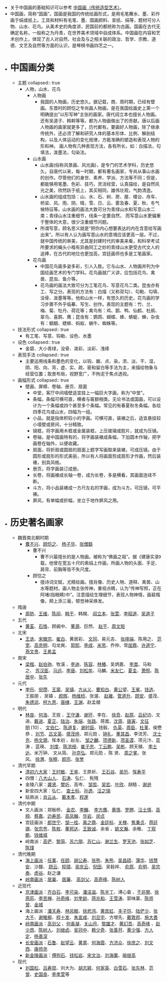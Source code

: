 - 关于中国画的基础知识可以参考 [中国画（传统造型艺术）](https://baike.baidu.com/item/%E4%B8%AD%E5%9B%BD%E7%94%BB/197394?fr=aladdin)。
- 中国画，简称“国画”。国画是我国的传统绘画形式，是用毛笔蘸水、墨、彩作画于绢或纸上。工具和材料有毛笔、墨、国画颜料、宣纸、绢等，题材可分人物、山水、花鸟。从美术史的角度讲，民国前的都统称为古画。国画在古代无确定名称，一般称之为丹青，在世界美术领域中自成体系。中国画在内容和艺术创作上，体现了古人对自然、社会及与之相关联的政治、哲学、宗教、道德、文艺及自然等方面的认识，是琴棋书画四艺之一。
- # 中国画分类
	- 主题
	  collapsed:: true
		- 人物，山水、花鸟
			- 人物画
				- 我国的人物画，历史悠久。据记载，商、周时期，已经有壁画。东晋时的顾恺之专尚画人物画，是在我国绘画史上第一个明确提出"以形写神"主张的画家。唐代阎立本也擅长人物画。还有吴道子、韩斡等等。都为人物画做出了的贡献。唐以后画人物画的画家就更多了，历代都有。要画好人物画，除了继承传统外，还必须了解和研究人体的基本形体、比例、解剖结构，以及人体运动的变化规律，方能准确的塑造和表现人物的形和神。 画人物有几种表现方法，各有所长，如：白描法，勾填法，泼墨法，勾染法。
			- 山水画
				- 山水画(俗称风景画、风光画)，是专门的艺术学科，历史悠久。自唐代以来，每一时期，都有著名画家，专尚从事山水画的创作。尽管他们的身世、素养、学派、方法等不同；但是，都能够用笔墨、色彩、技巧，灵活经营，认真描绘，是自然风光之美，欣然跃于纸上，其买相同，雄伟壮观，气韵清逸。
				- 山水画的组成包括：山、水、石、树、房、屋、楼台、舟车、桥梁、风、雨、阴、晴，雪、日、云、雾及春、夏、秋、冬气候特征等。山水画的画法大致可分为青绿山水和写意山水二类；青绿山水注重细节，线条一定要自然， 而写意山水更偏重于整体的大意，很少注重细节问题。
				- 所谓写意，顾名思义就是“把你内心想要表达的内在含意给写画出来”。所以有人认为画写意山水的意境应该更高一层。不过，就中国传统的审美，尤其是封建时代的审美来看，和科举考试所要求的蝇头小楷有异曲同工之妙的青绿山水更受古代文人的追捧，在古代的地位也更加高，宫廷画师也多是工笔画家。
			- 花鸟画
				- 中国花鸟画多姿多彩，引人入胜。它与山水、人物画并列为中国绘画艺术的专门学科。花鸟画就广义讲，应包括花鸟、禽兽、昆虫、鱼介等。
				- 花鸟画的画法大致可分为工笔花鸟、写意花鸟二类。昆虫亦有工、写之分。表现的方法有：白描（又称双勾）、勾勒、勾填、没骨、泼墨等等。他和山水一样，有悠久的历史。花鸟画的学习步骤不外乎临摹、写生、创作。表现的主题有：竹、兰、梅、菊、牡丹、荷花等；禽鸟有：鸡、鹅、鸭、仙鹤、杜鹃、翠鸟、喜鹊、鹰；昆虫有：鹦鹉、蝴蝶、蜂、蜻蜓、蝉，杂虫有：蝈蝈、蟋蟀、蚂蚁、蜗牛、蜘蛛等。
	- 技法形式
	  collapsed:: true
		- 有工笔、写意、钩勒、设色、水墨
	- 设色
	  collapsed:: true
		- 金碧、大小青绿，没骨、泼彩、淡彩、浅绛
	- 表现手法
	  collapsed:: true
		- 主要运用线条和墨色的变化，以钩、皴、点、染，浓、淡、干、湿，阴、阳、向、背，虚、实、疏、密和留白等手法为主，来描绘物象与经营位置；取景布局，视野宽广，不拘泥于焦点透视。
	- 画幅形式
	  collapsed:: true
		- 壁画、屏幛、卷轴、册页、扇面
			- 中堂，客厅中间墙壁适宜挂上一幅巨大字画，称为“中堂”。
			- 条幅，条幅可横可直，横者与匾额相类。无论书法或国画，可以设计为一个条幅或四个甚至多个条幅。常见的有春夏秋冬条幅。各绘四季花鸟或山水，四幅为一组。
			- 小品，就是指体积较小的字画。可横可直，装裱之后，适宜悬挂较小墙壁或房间，十分精致。
			- 镜框，将字画用木框或金属装框，上压玻璃或胶片，就成为压镜。
			- 卷轴，是中国画特有的，将字画装裱成条幅，下加圆木作轴，把字画卷在轴外，以便收藏。
			- 扇面，将折扇或圆扇的扇面上题字写画取来装裱，可成压镜。由于圆形或扇形的形式美丽，所以有人将画面剪成扇形才作画，然后装裱，别具风格。
			- 册页，将字画装订成册。
			- 长卷，将画裱成长轴一卷，成为长卷，多是横看，其画面连续不断。
			- 斗方，将小品装裱成一方尺左右的字画，成为斗方。可压镜，可平裱。
			- 屏风，有单幅或折幅，坐立于地作屏风之用。
- # 历史著名画家
	- 魏晋南北朝时期
		- [曹不兴](https://baike.baidu.com/item/%E6%9B%B9%E4%B8%8D%E5%85%B4)、[顾恺之](https://baike.baidu.com/item/%E9%A1%BE%E6%81%BA%E4%B9%8B/196460?fr=kg_general)、 [杨子华](https://baike.baidu.com/item/%E6%9D%A8%E5%AD%90%E5%8D%8E)、[张僧繇](https://baike.baidu.com/item/%E5%BC%A0%E5%83%A7%E7%B9%87)
			- 曹不兴
				- 曹不兴最擅长的是人物画。被称为“佛画之祖”。据《建康实录》载，他曾在宽五十尺的素绢上作画，所画人物的头面、手足、肩背、前胸等皆不失尺度。
			- 顾恺之
				- 擅诗词文赋，尤精绘画。擅肖像、历史人物、道释、禽兽、山水等题材。画人物主张传神，重视点睛，认为“传神写照，正在阿堵(指眼睛)中”。注意描绘生理细节，表现人物神情，画裴楷像，颊上添三毫，顿觉神采焕发。
	- 隋唐
		- [周昉](https://baike.baidu.com/item/%E5%91%A8%E6%98%89)、[王维](https://baike.baidu.com/item/%E7%8E%8B%E7%BB%B4)、[陈闳](https://baike.baidu.com/item/%E9%99%88%E9%97%B3)、[韩干](https://baike.baidu.com/item/%E9%9F%A9%E5%B9%B2)、韩幌、 [阎立本](https://baike.baidu.com/item/%E9%98%8E%E7%AB%8B%E6%9C%AC)、[张萱](https://baike.baidu.com/item/%E5%BC%A0%E8%90%B1)、[李昭道](https://baike.baidu.com/item/%E6%9D%8E%E6%98%AD%E9%81%93)、[吴道子](https://baike.baidu.com/item/%E5%90%B4%E9%81%93%E5%AD%90)
	- 五代
		- [黄荃](https://baike.baidu.com/item/%E9%BB%84%E8%8D%83)、[石恪](https://baike.baidu.com/item/%E7%9F%B3%E6%81%AA)、顾阚中、 [董源](https://baike.baidu.com/item/%E8%91%A3%E6%BA%90)、巨然、 [赵干](https://baike.baidu.com/item/%E8%B5%B5%E5%B9%B2)、[周文矩](https://baike.baidu.com/item/%E5%91%A8%E6%96%87%E7%9F%A9)
	- 北宋
		- [王诜](https://baike.baidu.com/item/%E7%8E%8B%E8%AF%9C)、[宋徽宗](https://baike.baidu.com/item/%E5%AE%8B%E5%BE%BD%E5%AE%97)、[崔白](https://baike.baidu.com/item/%E5%B4%94%E7%99%BD)、黄居彩、 [文同](https://baike.baidu.com/item/%E6%96%87%E5%90%8C)、易元吉、 [张择端](https://baike.baidu.com/item/%E5%BC%A0%E6%8B%A9%E7%AB%AF)、陈用之、 [范宽](https://baike.baidu.com/item/%E8%8C%83%E5%AE%BD)、[高克明](https://baike.baidu.com/item/%E9%AB%98%E5%85%8B%E6%98%8E)、勾龙爽、 [郭熙](https://baike.baidu.com/item/%E9%83%AD%E7%86%99)、[李成](https://baike.baidu.com/item/%E6%9D%8E%E6%88%90)、[米芾](https://baike.baidu.com/item/%E7%B1%B3%E8%8A%BE)、乔仲、常[屈鼎](https://baike.baidu.com/item/%E5%B1%88%E9%BC%8E)、[许道宁](https://baike.baidu.com/item/%E8%AE%B8%E9%81%93%E5%AE%81)、[燕文贵](https://baike.baidu.com/item/%E7%87%95%E6%96%87%E8%B4%B5)、[王希孟](https://baike.baidu.com/item/%E7%8E%8B%E5%B8%8C%E5%AD%9F)
	- 南宋
		- [梁楷](https://baike.baidu.com/item/%E6%A2%81%E6%A5%B7)、[赵伯驹](https://baike.baidu.com/item/%E8%B5%B5%E4%BC%AF%E9%A9%B9)、牧溪 、[李迪](https://baike.baidu.com/item/%E6%9D%8E%E8%BF%AA)、[陈容](https://baike.baidu.com/item/%E9%99%88%E5%AE%B9)、[林椿](https://baike.baidu.com/item/%E6%9E%97%E6%A4%BF)、吴炳嘉、 [李嵩](https://baike.baidu.com/item/%E6%9D%8E%E5%B5%A9)、马和之、 [苏汉臣](https://baike.baidu.com/item/%E8%8B%8F%E6%B1%89%E8%87%A3)、[马远](https://baike.baidu.com/item/%E9%A9%AC%E8%BF%9C)、[李唐](https://baike.baidu.com/item/%E6%9D%8E%E5%94%90)、[刘松年](https://baike.baidu.com/item/%E5%88%98%E6%9D%BE%E5%B9%B4)、马麟、[米友仁](https://baike.baidu.com/item/%E7%B1%B3%E5%8F%8B%E4%BB%81)、[夏圭](https://baike.baidu.com/item/%E5%A4%8F%E5%9C%AD)、[萧照](https://baike.baidu.com/item/%E8%90%A7%E7%85%A7)、[陈居中](https://baike.baidu.com/item/%E9%99%88%E5%B1%85%E4%B8%AD)、[张先](https://baike.baidu.com/item/%E5%BC%A0%E5%85%88)
	- 元代
		- [李衎](https://baike.baidu.com/item/%E6%9D%8E%E8%A1%8E)、[倪瓒](https://baike.baidu.com/item/%E5%80%AA%E7%93%92)、[王蒙](https://baike.baidu.com/item/%E7%8E%8B%E8%92%99)、[吴镇](https://baike.baidu.com/item/%E5%90%B4%E9%95%87)、[方从义](https://baike.baidu.com/item/%E6%96%B9%E4%BB%8E%E4%B9%89)、[曹知白](https://baike.baidu.com/item/%E6%9B%B9%E7%9F%A5%E7%99%BD)、[黄公望](https://baike.baidu.com/item/%E9%BB%84%E5%85%AC%E6%9C%9B)、[王冕](https://baike.baidu.com/item/%E7%8E%8B%E5%86%95)、[钱选](https://baike.baidu.com/item/%E9%92%B1%E9%80%89)、王振朋 、吴镇 、[颜辉](https://baike.baidu.com/item/%E9%A2%9C%E8%BE%89)、[杨维桢](https://baike.baidu.com/item/%E6%9D%A8%E7%BB%B4%E6%A1%A2)、张渥、 [赵雍](https://baike.baidu.com/item/%E8%B5%B5%E9%9B%8D)、[管道升](https://baike.baidu.com/item/%E7%AE%A1%E9%81%93%E5%8D%87)、[顾安](https://baike.baidu.com/item/%E9%A1%BE%E5%AE%89)、盛茂、[朱德润](https://baike.baidu.com/item/%E6%9C%B1%E5%BE%B7%E6%B6%A6)、[柯九思](https://baike.baidu.com/item/%E6%9F%AF%E4%B9%9D%E6%80%9D)、[唐棣](https://baike.baidu.com/item/%E5%94%90%E6%A3%A3)、[王渊](https://baike.baidu.com/item/%E7%8E%8B%E6%B8%8A)、赵孟頫
	- 明代
		- [林良](https://baike.baidu.com/item/%E6%9E%97%E8%89%AF/2862204)、[何浩](https://baike.baidu.com/item/%E4%BD%95%E6%B5%A9/58029)、王拔 、[王守谦](https://baike.baidu.com/item/%E7%8E%8B%E5%AE%88%E8%B0%A6)、[谢环](https://baike.baidu.com/item/%E8%B0%A2%E7%8E%AF)、李在、 [徐贲](https://baike.baidu.com/item/%E5%BE%90%E8%B4%B2)、[赵原](https://baike.baidu.com/item/%E8%B5%B5%E5%8E%9F)、[吕纪](https://baike.baidu.com/item/%E5%90%95%E7%BA%AA)边、文进、[戴进](https://baike.baidu.com/item/%E6%88%B4%E8%BF%9B)、[夏芷](https://baike.baidu.com/item/%E5%A4%8F%E8%8A%B7)、[陆治](https://baike.baidu.com/item/%E9%99%86%E6%B2%BB)、[朱端](https://baike.baidu.com/item/%E6%9C%B1%E7%AB%AF)、[张路](https://baike.baidu.com/item/%E5%BC%A0%E8%B7%AF)、蒋嵩、[沈周](https://baike.baidu.com/item/%E6%B2%88%E5%91%A8)、[唐寅](https://baike.baidu.com/item/%E5%94%90%E5%AF%85)、[文征明](https://baike.baidu.com/item/%E6%96%87%E5%BE%81%E6%98%8E/66953) [10] 、 [文伯仁](https://baike.baidu.com/item/%E6%96%87%E4%BC%AF%E4%BB%81)、[陈道复](https://baike.baidu.com/item/%E9%99%88%E9%81%93%E5%A4%8D)、[谢时臣](https://baike.baidu.com/item/%E8%B0%A2%E6%97%B6%E8%87%A3)、钱毂、 [仇英](https://baike.baidu.com/item/%E4%BB%87%E8%8B%B1)、[周臣](https://baike.baidu.com/item/%E5%91%A8%E8%87%A3)、[杜堇](https://baike.baidu.com/item/%E6%9D%9C%E5%A0%87)、侯懋恭 、[刘节](https://baike.baidu.com/item/%E5%88%98%E8%8A%82)、[吕文英](https://baike.baidu.com/item/%E5%90%95%E6%96%87%E8%8B%B1)、[盛茂烨](https://baike.baidu.com/item/%E7%9B%9B%E8%8C%82%E7%83%A8)、郑元勋 、[钟礼](https://baike.baidu.com/item/%E9%92%9F%E7%A4%BC)、[董其昌](https://baike.baidu.com/item/%E8%91%A3%E5%85%B6%E6%98%8C)、李流芳、 [沈士充](https://baike.baidu.com/item/%E6%B2%88%E5%A3%AB%E5%85%85)、[杨文骢](https://baike.baidu.com/item/%E6%9D%A8%E6%96%87%E9%AA%A2)、恽本初 、赵左、 [邹之麟](https://baike.baidu.com/item/%E9%82%B9%E4%B9%8B%E9%BA%9F)、[项德新](https://baike.baidu.com/item/%E9%A1%B9%E5%BE%B7%E6%96%B0)、[项圣谟](https://baike.baidu.com/item/%E9%A1%B9%E5%9C%A3%E8%B0%9F)、项元汴、蓝涛 、蓝瑛、 [刘度](https://baike.baidu.com/item/%E5%88%98%E5%BA%A6)、[陈洪绶](https://baike.baidu.com/item/%E9%99%88%E6%B4%AA%E7%BB%B6)、[崔子忠](https://baike.baidu.com/item/%E5%B4%94%E5%AD%90%E5%BF%A0)、[丁云鹏](https://baike.baidu.com/item/%E4%B8%81%E4%BA%91%E9%B9%8F)、[吴彬](https://baike.baidu.com/item/%E5%90%B4%E5%BD%AC)、顾天植、 [李士达](https://baike.baidu.com/item/%E6%9D%8E%E5%A3%AB%E8%BE%BE)、米万钟、 文从简、 [孙克弘](https://baike.baidu.com/item/%E5%AD%99%E5%85%8B%E5%BC%98)、郑元勋 、陈 贤、 [周之冕](https://baike.baidu.com/item/%E5%91%A8%E4%B9%8B%E5%86%95)、张 风、 [徐渭](https://baike.baidu.com/item/%E5%BE%90%E6%B8%AD)、[张穆](https://baike.baidu.com/item/%E5%BC%A0%E7%A9%86/2927489)、[颜宗](https://baike.baidu.com/item/%E9%A2%9C%E5%AE%97/3512507)、[张誉](https://baike.baidu.com/item/%E5%BC%A0%E8%AA%89/16979666)
	- 清代早期
		- [清初六大家](https://baike.baidu.com/item/%E6%B8%85%E5%88%9D%E5%85%AD%E5%A4%A7%E5%AE%B6)：[王时敏](https://baike.baidu.com/item/%E7%8E%8B%E6%97%B6%E6%95%8F)、[王鉴](https://baike.baidu.com/item/%E7%8E%8B%E9%89%B4)、王原祈、 [王石谷](https://baike.baidu.com/item/%E7%8E%8B%E7%9F%B3%E8%B0%B7)、[吴历](https://baike.baidu.com/item/%E5%90%B4%E5%8E%86)、[恽寿平](https://baike.baidu.com/item/%E6%81%BD%E5%AF%BF%E5%B9%B3)
		- 四僧：[八大山人](https://baike.baidu.com/item/%E5%85%AB%E5%A4%A7%E5%B1%B1%E4%BA%BA)、 [石涛](https://baike.baidu.com/item/%E7%9F%B3%E6%B6%9B)、弘仁、 髡残
		- 金陵八家：[龚贤](https://baike.baidu.com/item/%E9%BE%9A%E8%B4%A4)、[樊圻](https://baike.baidu.com/item/%E6%A8%8A%E5%9C%BB)、高岑、 [邹哲](https://baike.baidu.com/item/%E9%82%B9%E5%93%B2)、[吴宏](https://baike.baidu.com/item/%E5%90%B4%E5%AE%8F)、[叶欣](https://baike.baidu.com/item/%E5%8F%B6%E6%AC%A3)、胡糙 、[谢逊](https://baike.baidu.com/item/%E8%B0%A2%E9%80%8A)
		- 新安四大家：弘仁、 [查士标](https://baike.baidu.com/item/%E6%9F%A5%E5%A3%AB%E6%A0%87)、[孙逸](https://baike.baidu.com/item/%E5%AD%99%E9%80%B8)、[汪之瑞](https://baike.baidu.com/item/%E6%B1%AA%E4%B9%8B%E7%91%9E)
		- 姑熟派；[肖云从](https://baike.baidu.com/item/%E8%82%96%E4%BA%91%E4%BB%8E)、 [戴本孝](https://baike.baidu.com/item/%E6%88%B4%E6%9C%AC%E5%AD%9D)、[程邃](https://baike.baidu.com/item/%E7%A8%8B%E9%82%83)
	- 清代中期
		- 文人画派：郑板桥、 [金农](https://baike.baidu.com/item/%E9%87%91%E5%86%9C)、[李鱓](https://baike.baidu.com/item/%E6%9D%8E%E9%B1%93)、 [李方膺](https://baike.baidu.com/item/%E6%9D%8E%E6%96%B9%E8%86%BA)、[黄慎](https://baike.baidu.com/item/%E9%BB%84%E6%85%8E)、[罗聘](https://baike.baidu.com/item/%E7%BD%97%E8%81%98)、[汪士慎](https://baike.baidu.com/item/%E6%B1%AA%E5%A3%AB%E6%85%8E)、[高翔](https://baike.baidu.com/item/%E9%AB%98%E7%BF%94)、[蔡嘉](https://baike.baidu.com/item/%E8%94%A1%E5%98%89)、[边寿民](https://baike.baidu.com/item/%E8%BE%B9%E5%AF%BF%E6%B0%91)、[高凤翰](https://baike.baidu.com/item/%E9%AB%98%E5%87%A4%E7%BF%B0)、[华岩](https://baike.baidu.com/item/%E5%8D%8E%E5%B2%A9)、[闵贞](https://baike.baidu.com/item/%E9%97%B5%E8%B4%9E)
		- 宫廷画派：[郎世宁](https://baike.baidu.com/item/%E9%83%8E%E4%B8%96%E5%AE%81)、[邹一桂](https://baike.baidu.com/item/%E9%82%B9%E4%B8%80%E6%A1%82)、[禹之鼎](https://baike.baidu.com/item/%E7%A6%B9%E4%B9%8B%E9%BC%8E)、[金廷标](https://baike.baidu.com/item/%E9%87%91%E5%BB%B7%E6%A0%87)、[关槐](https://baike.baidu.com/item/%E5%85%B3%E6%A7%90)、[焦秉贞](https://baike.baidu.com/item/%E7%84%A6%E7%A7%89%E8%B4%9E)、[蒋廷锡](https://baike.baidu.com/item/%E8%92%8B%E5%BB%B7%E9%94%A1)、[张宗苍](https://baike.baidu.com/item/%E5%BC%A0%E5%AE%97%E8%8B%8D)、[陈枚](https://baike.baidu.com/item/%E9%99%88%E6%9E%9A)、[董邦达](https://baike.baidu.com/item/%E8%91%A3%E9%82%A6%E8%BE%BE)、[王致诚](https://baike.baidu.com/item/%E7%8E%8B%E8%87%B4%E8%AF%9A)、余省 、[姚文瀚](https://baike.baidu.com/item/%E5%A7%9A%E6%96%87%E7%80%9A)、余稚、 [丁观鹏](https://baike.baidu.com/item/%E4%B8%81%E8%A7%82%E9%B9%8F)、[钱维城](https://baike.baidu.com/item/%E9%92%B1%E7%BB%B4%E5%9F%8E)
		- 岭南派：[高俨](https://baike.baidu.com/item/%E9%AB%98%E4%BF%A8/1390920)、[黎简](https://baike.baidu.com/item/%E9%BB%8E%E7%AE%80/1446940)、[苏六朋](https://baike.baidu.com/item/%E8%8B%8F%E5%85%AD%E6%9C%8B/3128863)、[苏仁山](https://baike.baidu.com/item/%E8%8B%8F%E4%BB%81%E5%B1%B1/3970484)、[谢兰生](https://baike.baidu.com/item/%E8%B0%A2%E5%85%B0%E7%94%9F/17462)、[罗天池](https://baike.baidu.com/item/%E7%BD%97%E5%A4%A9%E6%B1%A0/68603)、[张如芝](https://baike.baidu.com/item/%E5%BC%A0%E5%A6%82%E8%8A%9D/3998764)、[陈璞](https://baike.baidu.com/item/%E9%99%88%E7%92%9E/6841947)
	- 清代晚期
		- [海上画派](https://baike.baidu.com/item/%E6%B5%B7%E4%B8%8A%E7%94%BB%E6%B4%BE)：[任薰](https://baike.baidu.com/item/%E4%BB%BB%E8%96%B0)、[任颐](https://baike.baidu.com/item/%E4%BB%BB%E9%A2%90)、[胡公寿](https://baike.baidu.com/item/%E8%83%A1%E5%85%AC%E5%AF%BF)、[张熊](https://baike.baidu.com/item/%E5%BC%A0%E7%86%8A)、[朱熊](https://baike.baidu.com/item/%E6%9C%B1%E7%86%8A)、[吴昌硕](https://baike.baidu.com/item/%E5%90%B4%E6%98%8C%E7%A1%95)、[蒲华](https://baike.baidu.com/item/%E8%92%B2%E5%8D%8E)、[钱慧安](https://baike.baidu.com/item/%E9%92%B1%E6%85%A7%E5%AE%89)、沙馥、 [顾云](https://baike.baidu.com/item/%E9%A1%BE%E4%BA%91)、[程璋](https://baike.baidu.com/item/%E7%A8%8B%E7%92%8B)、[吴庆云](https://baike.baidu.com/item/%E5%90%B4%E5%BA%86%E4%BA%91)、[倪田](https://baike.baidu.com/item/%E5%80%AA%E7%94%B0)、吴毂祥、 [俞原](https://baike.baidu.com/item/%E4%BF%9E%E5%8E%9F)、[俞明](https://baike.baidu.com/item/%E4%BF%9E%E6%98%8E)、[吴宗泰](https://baike.baidu.com/item/%E5%90%B4%E5%AE%97%E6%B3%B0)、[虚谷](https://baike.baidu.com/item/%E8%99%9A%E8%B0%B7)、赵之谦
		- [岭南画派](https://baike.baidu.com/item/%E5%B2%AD%E5%8D%97%E7%94%BB%E6%B4%BE)：[居巢](https://baike.baidu.com/item/%E5%B1%85%E5%B7%A2/30506)、 [居廉](https://baike.baidu.com/item/%E5%B1%85%E5%BB%89/4026674)、 [高剑父](https://baike.baidu.com/item/%E9%AB%98%E5%89%91%E7%88%B6)、[高奇峰](https://baike.baidu.com/item/%E9%AB%98%E5%A5%87%E5%B3%B0)、[陈树人](https://baike.baidu.com/item/%E9%99%88%E6%A0%91%E4%BA%BA)
	- 近现代
		- [京津画派](https://baike.baidu.com/item/%E4%BA%AC%E6%B4%A5%E7%94%BB%E6%B4%BE/11060484)：[齐白石](https://baike.baidu.com/item/%E9%BD%90%E7%99%BD%E7%9F%B3)、[李可染](https://baike.baidu.com/item/%E6%9D%8E%E5%8F%AF%E6%9F%93)、[潘洁滋](https://baike.baidu.com/item/%E6%BD%98%E6%B4%81%E6%BB%8B)、[陈半丁](https://baike.baidu.com/item/%E9%99%88%E5%8D%8A%E4%B8%81)、溥心畲 、[于非闇](https://baike.baidu.com/item/%E4%BA%8E%E9%9D%9E%E9%97%87)、[徐燕荪](https://baike.baidu.com/item/%E5%BE%90%E7%87%95%E8%8D%AA)、[李苦禅](https://baike.baidu.com/item/%E6%9D%8E%E8%8B%A6%E7%A6%85)、[孙奇峰](https://baike.baidu.com/item/%E5%AD%99%E5%A5%87%E5%B3%B0)、[刘奎龄](https://baike.baidu.com/item/%E5%88%98%E5%A5%8E%E9%BE%84)、[蒋兆和](https://baike.baidu.com/item/%E8%92%8B%E5%85%86%E5%92%8C)、[王雪涛](https://baike.baidu.com/item/%E7%8E%8B%E9%9B%AA%E6%B6%9B)、郭味蕖、[陈师曾](https://baike.baidu.com/item/%E9%99%88%E5%B8%88%E6%9B%BE)、[金城](https://baike.baidu.com/item/%E9%87%91%E5%9F%8E)
		- 海上画派：[潘天寿](https://baike.baidu.com/item/%E6%BD%98%E5%A4%A9%E5%AF%BF)、[林风眠](https://baike.baidu.com/item/%E6%9E%97%E9%A3%8E%E7%9C%A0)、[徐悲鸿](https://baike.baidu.com/item/%E5%BE%90%E6%82%B2%E9%B8%BF)、[黄宾虹](https://baike.baidu.com/item/%E9%BB%84%E5%AE%BE%E8%99%B9/406999)、[丰子恺](https://baike.baidu.com/item/%E4%B8%B0%E5%AD%90%E6%81%BA)、[陆俨少](https://baike.baidu.com/item/%E9%99%86%E4%BF%A8%E5%B0%91)、[张大千](https://baike.baidu.com/item/%E5%BC%A0%E5%A4%A7%E5%8D%83)、[谢稚柳](https://baike.baidu.com/item/%E8%B0%A2%E7%A8%9A%E6%9F%B3)、[程十发](https://baike.baidu.com/item/%E7%A8%8B%E5%8D%81%E5%8F%91)、[朱宣咸](https://baike.baidu.com/item/%E6%9C%B1%E5%AE%A3%E5%92%B8)、[刘旦宅](https://baike.baidu.com/item/%E5%88%98%E6%97%A6%E5%AE%85)、方增先、[戴敦邦](https://baike.baidu.com/item/%E6%88%B4%E6%95%A6%E9%82%A6)、[施大畏](https://baike.baidu.com/item/%E6%96%BD%E5%A4%A7%E7%95%8F)
		- [岭南画派](https://baike.baidu.com/item/%E5%B2%AD%E5%8D%97%E7%94%BB%E6%B4%BE/197892)：[高剑父](https://baike.baidu.com/item/%E9%AB%98%E5%89%91%E7%88%B6/1270214) 、[何香凝](https://baike.baidu.com/item/%E4%BD%95%E9%A6%99%E5%87%9D)、[关山月](https://baike.baidu.com/item/%E5%85%B3%E5%B1%B1%E6%9C%88)、[黎雄才](https://baike.baidu.com/item/%E9%BB%8E%E9%9B%84%E6%89%8D)、[黄幻吾](https://baike.baidu.com/item/%E9%BB%84%E5%B9%BB%E5%90%BE)、[高奇峰](https://baike.baidu.com/item/%E9%AB%98%E5%A5%87%E5%B3%B0/26885) 、[赵少昂](https://baike.baidu.com/item/%E8%B5%B5%E5%B0%91%E6%98%82/2505704)、[陈树人](https://baike.baidu.com/item/%E9%99%88%E6%A0%91%E4%BA%BA/24084)、[刘继卣](https://baike.baidu.com/item/%E5%88%98%E7%BB%A7%E5%8D%A3)、[吴冠中](https://baike.baidu.com/item/%E5%90%B4%E5%86%A0%E4%B8%AD)、[赖少奇](https://baike.baidu.com/item/%E8%B5%96%E5%B0%91%E5%A5%87)、[张善孖](https://baike.baidu.com/item/%E5%BC%A0%E5%96%84%E5%AD%96)、[黄少强](https://baike.baidu.com/item/%E9%BB%84%E5%B0%91%E5%BC%BA)、[方人定](https://baike.baidu.com/item/%E6%96%B9%E4%BA%BA%E5%AE%9A)、[杨善深](https://baike.baidu.com/item/%E6%9D%A8%E5%96%84%E6%B7%B1)
		- [长安画派](https://baike.baidu.com/item/%E9%95%BF%E5%AE%89%E7%94%BB%E6%B4%BE)：[石鲁](https://baike.baidu.com/item/%E7%9F%B3%E9%B2%81)、[赵望云](https://baike.baidu.com/item/%E8%B5%B5%E6%9C%9B%E4%BA%91)、[黄胄](https://baike.baidu.com/item/%E9%BB%84%E8%83%84)、[何海霞](https://baike.baidu.com/item/%E4%BD%95%E6%B5%B7%E9%9C%9E)、[方济众](https://baike.baidu.com/item/%E6%96%B9%E6%B5%8E%E4%BC%97)、[徐庶之](https://baike.baidu.com/item/%E5%BE%90%E5%BA%B6%E4%B9%8B)、[刘文西](https://baike.baidu.com/item/%E5%88%98%E6%96%87%E8%A5%BF)、[康师尧](https://baike.baidu.com/item/%E5%BA%B7%E5%B8%88%E5%B0%A7)
		- [新金陵画派](https://baike.baidu.com/item/%E6%96%B0%E9%87%91%E9%99%B5%E7%94%BB%E6%B4%BE)：[傅抱石](https://baike.baidu.com/item/%E5%82%85%E6%8A%B1%E7%9F%B3)、[钱松岩](https://baike.baidu.com/item/%E9%92%B1%E6%9D%BE%E5%B2%A9)、[宋文治](https://baike.baidu.com/item/%E5%AE%8B%E6%96%87%E6%B2%BB)、[刘海粟](https://baike.baidu.com/item/%E5%88%98%E6%B5%B7%E7%B2%9F)、[喻继高](https://baike.baidu.com/item/%E5%96%BB%E7%BB%A7%E9%AB%98)
	- 现代
		- [刘国松](https://baike.baidu.com/item/%E5%88%98%E5%9B%BD%E6%9D%BE)、[吕寿琨](https://baike.baidu.com/item/%E5%90%95%E5%AF%BF%E7%90%A8)、刘大为、[胡志颖](https://baike.baidu.com/item/%E8%83%A1%E5%BF%97%E9%A2%96)、[何家英](https://baike.baidu.com/item/%E4%BD%95%E5%AE%B6%E8%8B%B1)、[白雪石](https://baike.baidu.com/item/%E7%99%BD%E9%9B%AA%E7%9F%B3)、[张东林](https://baike.baidu.com/item/%E5%BC%A0%E4%B8%9C%E6%9E%97)、[范曾](https://baike.baidu.com/item/%E8%8C%83%E6%9B%BE/575696)、[史国良](https://baike.baidu.com/item/%E5%8F%B2%E5%9B%BD%E8%89%AF)、[李孝萱](https://baike.baidu.com/item/%E6%9D%8E%E5%AD%9D%E8%90%B1)等
